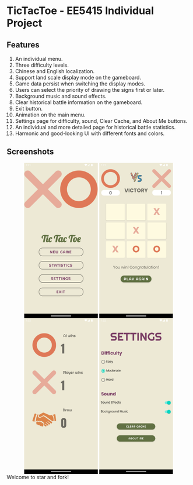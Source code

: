 # TicTacToe - EE5415 Individual Project

## Features
1. An individual menu.
2. Three difficulty levels.
3. Chinese and English localization.
4. Support land scale display mode on the gameboard.
5. Game data persist when switching the display modes.
6. Users can select the priority of drawing the signs first or later.
7. Background music and sound effects.
8. Clear historical battle information on the gameboard.
9. Exit button.
10. Animation on the main menu.
11. Settings page for difficulty, sound, Clear Cache, and About Me buttons.
12. An individual and more detailed page for historical battle statistics.
13. Harmonic and good-looking UI with different fonts and colors.  

## Screenshots
<center class="half">
<img src="./images/home.png" width = "40%" height = "40%" alt="Homepage" align=center />   <img src="./images/chessboard.png" width = "40%" height = "40%" alt="Homepage" align=center />
<img src="./images/statistics.png" width = "40%" height = "40%" alt="Homepage" align=center />   <img src="./images/settings.png" width = "40%" height = "40%" alt="Homepage" align=center />
</center>
Welcome to star and fork!

